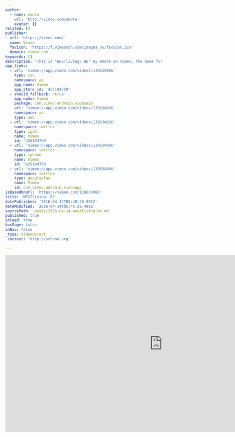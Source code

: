 ```yaml
---
author:
  - name: emota
    url: 'http://vimeo.com/emota'
    avatar: {}
related: []
publisher:
  url: 'https://vimeo.com/'
  name: Vimeo
  favicon: 'https://f.vimeocdn.com/images_v6/favicon.ico'
  domain: vimeo.com
keywords: []
description: 'This is "WESTliving: BE" by emota on Vimeo, the home for high quality videos and the people who love them.'
app_links:
  - url: 'vimeo://app.vimeo.com/videos/139634086'
    type: ios
    namespace: ai
    app_name: Vimeo
    app_store_id: '425194759'
  - should_fallback: 'true'
    app_name: Vimeo
    package: com.vimeo.android.videoapp
    url: 'vimeo://app.vimeo.com/videos/139634086'
    namespace: ai
    type: web
  - url: 'vimeo://app.vimeo.com/videos/139634086'
    namespace: twitter
    type: ipad
    name: Vimeo
    id: '425194759'
  - url: 'vimeo://app.vimeo.com/videos/139634086'
    namespace: twitter
    type: iphone
    name: Vimeo
    id: '425194759'
  - url: 'vimeo://app.vimeo.com/videos/139634086'
    namespace: twitter
    type: googleplay
    name: Vimeo
    id: com.vimeo.android.videoapp
isBasedOnUrl: 'https://vimeo.com/139634086'
title: 'WESTliving: BE'
datePublished: '2016-04-14T05:48:28.891Z'
dateModified: '2016-04-14T05:46:29.498Z'
sourcePath: _posts/2016-04-14-westliving-be.md
published: true
inFeed: true
hasPage: false
inNav: false
_type: VideoObject
_context: 'http://schema.org'

---
```

<iframe src="https://cdn.embedly.com/widgets/media.html?src=https%3A%2F%2Fplayer.vimeo.com%2Fvideo%2F139634086&amp;url=https%3A%2F%2Fvimeo.com%2F139634086&amp;image=http%3A%2F%2Fi.vimeocdn.com%2Fvideo%2F535564307_1280.jpg&amp;key=b7d04c9b404c499eba89ee7072e1c4f7&amp;type=text%2Fhtml&amp;schema=vimeo" width="1000" height="563" scrolling="no" frameborder="0" allowfullscreen="allowfullscreen" style=""></iframe>